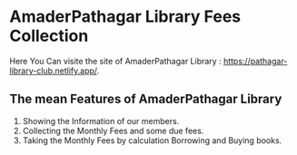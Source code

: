# AmaderPathagar Library Fees Collection

Here You Can visite the site of AmaderPathagar Library : https://pathagar-library-club.netlify.app/.


## The mean Features of AmaderPathagar Library
1. Showing the Information of our members.
2. Collecting the Monthly Fees and some due fees.
3. Taking the Monthly Fees by calculation Borrowing and Buying books.
